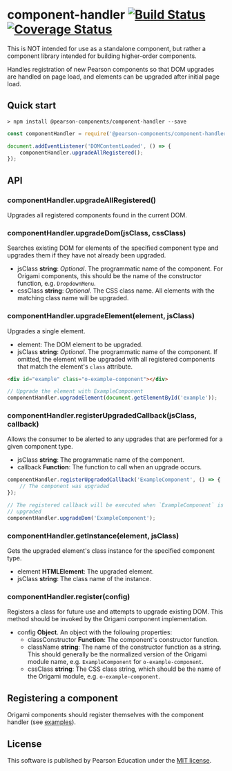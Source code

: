 # component-handler [![Build Status](https://travis-ci.org/Pearson-Higher-Ed/component-handler.svg)](https://travis-ci.org/Pearson-Higher-Ed/component-handler) [![Coverage Status](https://coveralls.io/repos/Pearson-Higher-Ed/component-handler/badge.svg?branch=master&service=github)](https://coveralls.io/github/Pearson-Higher-Ed/component-handler?branch=master)

This is NOT intended for use as a standalone component, but rather a component library intended for building higher-order
 components.

Handles registration of new Pearson components so that DOM upgrades are handled on page load, and elements can be upgraded
 after initial page load.

## Quick start

	> npm install @pearson-components/component-handler --save

```js
const componentHandler = require('@pearson-components/component-handler');

document.addEventListener('DOMContentLoaded', () => {
	componentHandler.upgradeAllRegistered();
});
```

## API

### componentHandler.upgradeAllRegistered()

Upgrades all registered components found in the current DOM.

### componentHandler.upgradeDom(jsClass, cssClass)

Searches existing DOM for elements of the specified component type and upgrades them if they have not already been upgraded.

- jsClass **string**: *Optional*. The programmatic name of the component. For Origami components, this should be the name of the constructor function, e.g. `DropdownMenu`.
- cssClass **string**: *Optional*. The CSS class name. All elements with the matching class name will be upgraded.

### componentHandler.upgradeElement(element, jsClass)

Upgrades a single element.

- element: The DOM element to be upgraded.
- jsClass **string**: *Optional*. The programmatic name of the component. If omitted, the element will be upgraded with all registered components that match the element's `class` attribute.

```html
<div id="example" class="o-example-component"></div>
```

```js
// Upgrade the element with ExampleComponent
componentHandler.upgradeElement(document.getElementById('example'));
```

### componentHandler.registerUpgradedCallback(jsClass, callback)

Allows the consumer to be alerted to any upgrades that are performed for a given component type.

* jsClass **string**: The programmatic name of the component.
* callback **Function**: The function to call when an upgrade occurs.

```js
componentHandler.registerUpgradedCallback('ExampleComponent', () => {
	// The component was upgraded
});

// The registered callback will be executed when `ExampleComponent` is
// upgraded
componentHandler.upgradeDom('ExampleComponent');
```

### componentHandler.getInstance(element, jsClass)

Gets the upgraded element's class instance for the specified component type.

* element **HTMLElement**: The upgraded element.
* jsClass **string**: The class name of the instance.

### componentHandler.register(config)

Registers a class for future use and attempts to upgrade existing DOM. This method should be invoked by the Origami component implementation.

* config **Object**. An object with the following properties:
	* classConstructor **Function**: The component's constructor function.
	* className **string**: The name of the constructor function as a string. This should generally be the normalized version of the Origami module name, e.g. `ExampleComponent` for `o-example-component`.
	* cssClass **string**: The CSS class string, which should be the name of the Origami module, e.g. `o-example-component`.

## Registering a component

Origami components should register themselves with the component handler (see [examples](examples)).

## License

This software is published by Pearson Education under the [MIT license](LICENSE).
